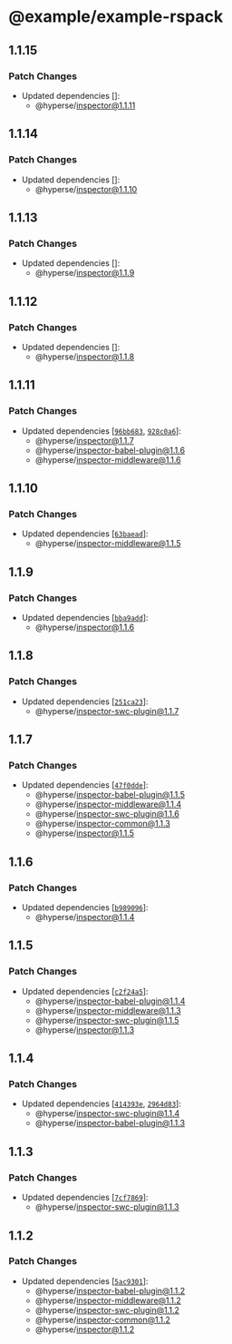 # @example/example-rspack

## 1.1.15

### Patch Changes

- Updated dependencies []:
  - @hyperse/inspector@1.1.11

## 1.1.14

### Patch Changes

- Updated dependencies []:
  - @hyperse/inspector@1.1.10

## 1.1.13

### Patch Changes

- Updated dependencies []:
  - @hyperse/inspector@1.1.9

## 1.1.12

### Patch Changes

- Updated dependencies []:
  - @hyperse/inspector@1.1.8

## 1.1.11

### Patch Changes

- Updated dependencies [[`96bb683`](https://github.com/hyperse-io/code-inspector/commit/96bb683c0566fcda4ccfa6a6efe0e1bb6dd040b1), [`928c0a6`](https://github.com/hyperse-io/code-inspector/commit/928c0a6a997729c3fd1de0a8411fc4244eff5ccc)]:
  - @hyperse/inspector@1.1.7
  - @hyperse/inspector-babel-plugin@1.1.6
  - @hyperse/inspector-middleware@1.1.6

## 1.1.10

### Patch Changes

- Updated dependencies [[`63baead`](https://github.com/hyperse-io/code-inspector/commit/63baead3d2cefdf167a5ee874ad1f0cbb92446d6)]:
  - @hyperse/inspector-middleware@1.1.5

## 1.1.9

### Patch Changes

- Updated dependencies [[`bba9add`](https://github.com/hyperse-io/code-inspector/commit/bba9addff1796318a79f6e1cce6af15146e2414a)]:
  - @hyperse/inspector@1.1.6

## 1.1.8

### Patch Changes

- Updated dependencies [[`251ca23`](https://github.com/hyperse-io/code-inspector/commit/251ca234a86be683da5c356aee53e6279866f1f7)]:
  - @hyperse/inspector-swc-plugin@1.1.7

## 1.1.7

### Patch Changes

- Updated dependencies [[`47f0dde`](https://github.com/hyperse-io/code-inspector/commit/47f0dde428b1d595f605021aa8a2dc0509e9e522)]:
  - @hyperse/inspector-babel-plugin@1.1.5
  - @hyperse/inspector-middleware@1.1.4
  - @hyperse/inspector-swc-plugin@1.1.6
  - @hyperse/inspector-common@1.1.3
  - @hyperse/inspector@1.1.5

## 1.1.6

### Patch Changes

- Updated dependencies [[`b989096`](https://github.com/hyperse-io/code-inspector/commit/b989096fbf2142def1cd66243ef6f52e5718be94)]:
  - @hyperse/inspector@1.1.4

## 1.1.5

### Patch Changes

- Updated dependencies [[`c2f24a5`](https://github.com/hyperse-io/code-inspector/commit/c2f24a59472dbbd3cf73b0068f621a845e6cb7be)]:
  - @hyperse/inspector-babel-plugin@1.1.4
  - @hyperse/inspector-middleware@1.1.3
  - @hyperse/inspector-swc-plugin@1.1.5
  - @hyperse/inspector@1.1.3

## 1.1.4

### Patch Changes

- Updated dependencies [[`414393e`](https://github.com/hyperse-io/code-inspector/commit/414393e41af27cd4d94a1a8cb7adc515fcb650e3), [`2964d83`](https://github.com/hyperse-io/code-inspector/commit/2964d83b16865395a7116248c175dc6511c1682b)]:
  - @hyperse/inspector-swc-plugin@1.1.4
  - @hyperse/inspector-babel-plugin@1.1.3

## 1.1.3

### Patch Changes

- Updated dependencies [[`7cf7869`](https://github.com/hyperse-io/code-inspector/commit/7cf7869341e895c89ff0ebdec26c3af43d7786b7)]:
  - @hyperse/inspector-swc-plugin@1.1.3

## 1.1.2

### Patch Changes

- Updated dependencies [[`5ac9301`](https://github.com/hyperse-io/code-inspector/commit/5ac9301ae8638580296bccc7772d42424e8107b2)]:
  - @hyperse/inspector-babel-plugin@1.1.2
  - @hyperse/inspector-middleware@1.1.2
  - @hyperse/inspector-swc-plugin@1.1.2
  - @hyperse/inspector-common@1.1.2
  - @hyperse/inspector@1.1.2
